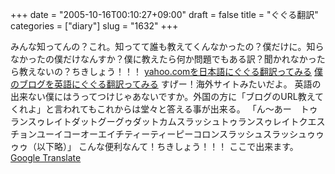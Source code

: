 +++
date = "2005-10-16T00:10:27+09:00"
draft = false
title = "ぐぐる翻訳"
categories = ["diary"]
slug = "1632"
+++

みんな知ってんの？これ。知ってて誰も教えてくんなかったの？僕だけに。知らなかったの僕だけなんすか？僕に教えたら何か問題でもある訳？聞かれなかったら教えないの？ちきしょう！！！
<a href="http://translate.google.com/translate?u=http%3A%2F%2Fyahoo.com&langpair=en%7Cja&hl=en&c2coff=1&ie=UTF-8&oe=UTF-8&prev=%2Flanguage_tools" target="_blank">yahoo.comを日本語にぐぐる翻訳ってみる</a>
<a href="http://translate.google.com/translate?u=http%3A%2F%2Fieiriblog.jugem.jp&langpair=ja%7Cen&hl=en&c2coff=1&ie=UTF-8&oe=UTF-8&prev=%2Flanguage_tools" target="_blank">僕のブログを英語にぐぐる翻訳ってみる</a>
すげー！海外サイトみたいだよ。
英語の出来ない僕にはうってつけじゃあないですか。外国の方に「ブログのURL教えてくれよ」と言われてもこれからは堂々と答える事が出来る。
「ん～あー　トゥランスゥレイトダットグーグゥダットカムスラッシュトゥランスゥレイトクエスチョンユーイコーオーエイチティーティーピーコロンスラッシュスラッシュゥゥゥゥ（以下略）」
こんな便利なんて！ちきしょう！！！
ここで出来ます。<a href="http://www.google.com/language_tools" target="_blank">Google Translate</a>
